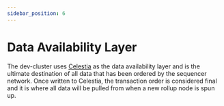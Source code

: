```yaml
---
sidebar_position: 6
---
```


# Data Availability Layer

The dev-cluster uses [Celestia](https://github.com/celestiaorg) as the data
availability layer and is the ultimate destination of all data that has been
ordered by the sequencer network. Once written to Celestia, the transaction
order is considered final and it is where all data will be pulled from when a
new rollup node is spun up.
